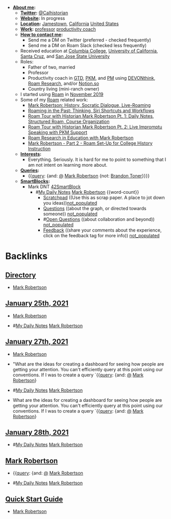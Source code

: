- **[About me](<About me.md>):** 
    - **[Twitter](<Twitter.md>):** [@Calhistorian](https://www.twitter.com/calhistorian) 
    - **[Website](<Website.md>):** In progress
    - **[Location](<Location.md>):** [Jamestown](<Jamestown.md>), [California](<California.md>) [United States](<United States.md>)
    - **[Work](<Work.md>):** [professor](<professor.md>) [productivity coach](<productivity coach.md>) 
    - **[How to contact me](<How to contact me.md>):**
        - Send me a DM on Twitter (preferred - checked frequently)
        - Send me a DM on Roam Slack (checked less frequently)
    - Received education at [Columbia College](<Columbia College.md>), [University of California, Santa Cruz](<University of California, Santa Cruz.md>), and [San Jose State University](<San Jose State University.md>)
    - Roles:
        - Father of two, married
        - Professor
        - Productivity coach in [GTD](<GTD.md>), [PKM](<PKM.md>), and [PM](<PM.md>) using [DEVONthink](<DEVONthink.md>), [Roam Research](<Roam Research.md>), and/or [Notion.so](<Notion.so.md>)
        - Country living (mini-ranch owner)
    - I started using [Roam](<Roam.md>) in [November 2019](<November 2019.md>)
    - Some of my [Roam](<Roam.md>) related work:
        - [Mark Robertson: History, Socratic Dialogue, Live-Roaming](https://www.buzzsprout.com/1194506/4875515)
        - [Roaming in the Past: Thinking, Siri Shortcuts and Workflows](https://www.roambrain.com/roaming-in-the-past/)
        - [Roam Tour with Historian Mark Robertson Pt. 1: Daily Notes, Structured Roam, Course Organization](https://youtu.be/O3Chd8ECy2A)
        - [Roam Tour with Historian Mark Robertson Pt. 2: Live Impromptu Speaking with PKM Support](https://youtu.be/cO_z04mfG90)
        - [Roam Research in Education with Mark Robertson](https://youtu.be/bSbuOPgHL3E)
        - [Mark Robertson - Part 2 - Roam Set-Up for College History Instruction](https://youtu.be/_QJ6Nt2r_xg)
    - **[Interests](<Interests.md>):**
        - Everything. Seriously. It is hard for me to point to something that I am not intent on learning more about. 
    - **[Queries](<Queries.md>):**
        - {{[query](<query.md>): {and: [@](<@.md>) [Mark Robertson](<Mark Robertson.md>) {not: [Brandon Toner](<Brandon Toner.md>)}}}}
    - **[SmartBlocks](<SmartBlocks.md>):**
        - Mark DNT [42SmartBlock](<42SmartBlock.md>)
            - #[My Daily Notes](<My Daily Notes.md>) [Mark Robertson](<Mark Robertson.md>) {{word-count}}
                - [Scratchpad](<Scratchpad.md>) ((Use this as scrap paper. A place to jot down you ideas))[not_populated](<not_populated.md>)
                - [Questions](<Questions.md>) ((about the graph, or directed towards someone)) [not_populated](<not_populated.md>)
                - #[Open Questions](<Open Questions.md>) ((about collaboration and beyond)) [not_populated](<not_populated.md>)
                - [Feedback](<Feedback.md>) ((share your comments about the experience, click on the feedback tag for more info)) [not_populated](<not_populated.md>)

# Backlinks
## [Directory](<Directory.md>)
- [Mark Robertson](<Mark Robertson.md>)

## [January 25th, 2021](<January 25th, 2021.md>)
- [Mark Robertson](<Mark Robertson.md>)

- #[My Daily Notes](<My Daily Notes.md>) [Mark Robertson](<Mark Robertson.md>)

## [January 27th, 2021](<January 27th, 2021.md>)
- [Mark Robertson](<Mark Robertson.md>)

- "What are the ideas for creating a dashboard for seeing how people are getting your attention. You can't efficiently query at this point using our conventions. If I was to create a query `{{[query](<query.md>): {and: [@](<@.md>) [Mark Robertson](<Mark Robertson.md>)}

- #[My Daily Notes](<My Daily Notes.md>) [Mark Robertson](<Mark Robertson.md>)

- What are the ideas for creating a dashboard for seeing how people are getting your attention. You can't efficiently query at this point using our conventions. If I was to create a query `{{[query](<query.md>): {and: [@](<@.md>) [Mark Robertson](<Mark Robertson.md>)}

## [January 28th, 2021](<January 28th, 2021.md>)
- #[My Daily Notes](<My Daily Notes.md>) [Mark Robertson](<Mark Robertson.md>)

## [Mark Robertson](<Mark Robertson.md>)
- {{[query](<query.md>): {and: [@](<@.md>) [Mark Robertson](<Mark Robertson.md>)

- #[My Daily Notes](<My Daily Notes.md>) [Mark Robertson](<Mark Robertson.md>)

## [Quick Start Guide](<Quick Start Guide.md>)
- [Mark Robertson](<Mark Robertson.md>)

